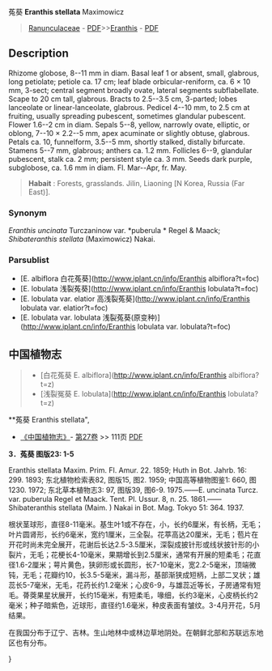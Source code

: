 菟葵 **Eranthis stellata** Maximowicz

> [Ranunculaceae](http://www.iplant.cn/info/Ranunculaceae?t=foc) - [PDF](http://www.iplant.cn/foc/pdf/Ranunculaceae.pdf)>>[Eranthis](http://www.iplant.cn/info/Eranthis?t=foc) - [PDF](http://www.iplant.cn/foc/pdf/Eranthis.pdf)

## Description

Rhizome globose, 8--11 mm in diam. Basal leaf 1 or absent, small, glabrous, long petiolate; petiole ca. 17 cm; leaf blade orbicular-reniform, ca. 6 × 10 mm, 3-sect; central segment broadly ovate, lateral segments subflabellate. Scape to 20 cm tall, glabrous. Bracts to 2.5--3.5 cm, 3-parted; lobes lanceolate or linear-lanceolate, glabrous. Pedicel 4--10 mm, to 2.5 cm at fruiting, usually spreading pubescent, sometimes glandular pubescent. Flower 1.6--2 cm in diam. Sepals 5--8, yellow, narrowly ovate, elliptic, or oblong, 7--10 × 2.2--5 mm, apex acuminate or slightly obtuse, glabrous. Petals ca. 10, funnelform, 3.5--5 mm, shortly stalked, distally bifurcate. Stamens 5--7 mm, glabrous; anthers ca. 1.2 mm. Follicles 6--9, glandular pubescent, stalk ca. 2 mm; persistent style ca. 3 mm. Seeds dark purple, subglobose, ca. 1.6 mm in diam. Fl. Mar--Apr, fr. May.


> **Habait** : 
> Forests, grasslands. Jilin, Liaoning [N Korea, Russia (Far East)].

### Synonym
*Eranthis uncinata* Turczaninow var. *puberula * Regel & Maack; *Shibateranthis stellata* (Maximowicz) Nakai.



### Parsublist

* [E.  albiflora  白花菟葵](http://www.iplant.cn/info/Eranthis albiflora?t=foc)
* [E.  lobulata  浅裂菟葵](http://www.iplant.cn/info/Eranthis lobulata?t=foc)
* [E.  lobulata var. elatior  高浅裂菟葵](http://www.iplant.cn/info/Eranthis lobulata var. elatior?t=foc)
* [E.  lobulata var. lobulata  浅裂菟葵(原变种)](http://www.iplant.cn/info/Eranthis lobulata var. lobulata?t=foc)

## 中国植物志

> * [白花菟葵  E.  albiflora](http://www.iplant.cn/info/Eranthis albiflora?t=z)
> * [浅裂冤葵  E.  lobulata](http://www.iplant.cn/info/Eranthis lobulata?t=z)


**菟葵 Eranthis stellata",



* [《中国植物志》](http://www.iplant.cn/frps)- [第27卷](http://www.iplant.cn/frps/vol/27) >> 111页 [PDF](http://www.iplant.cn/frps/pdf/27/111.pdf)


**3．菟葵 图版23: 1-5**

Eranthis stellata Maxim. Prim. Fl. Amur. 22. 1859; Huth in Bot. Jahrb. 16: 299. 1893; 东北植物检索表82, 图版15, 图2. 1959; 中国高等植物图鉴1: 660, 图1230. 1972; 东北草本植物志3: 97, 图版39, 图6-9. 1975.——E. uncinata Turcz. var. puberula Regel et Maack. Tent. Pl. Ussur. 8, n. 25. 1861.——Shibateranthis stellata (Maim. ) Nakai in Bot. Mag. Tokyo 51: 364. 1937.

根状茎球形，直径8-11毫米。基生叶1或不存在，小，长约6厘米，有长柄，无毛；叶片圆肾形，长约6毫米，宽约1厘米，三全裂。花葶高达20厘米，无毛；苞片在开花时尚未完全展开，花谢后长达2.5-3.5厘米，深裂成披针形或线状披针形的小裂片，无毛；花梗长4-10毫米，果期增长到2.5厘米，通常有开展的短柔毛；花直径1.6-2厘米；萼片黄色，狭卵形或长圆形，长7-10毫米，宽2.2-5毫米，顶端微钝，无毛；花瓣约10，长3.5-5毫米，漏斗形，基部渐狭成短柄，上部二叉状；雄蕊长5-7毫米，无毛，花药长约1.2毫米；心皮6-9，与雄蕊近等长，子房通常有短毛。蓇葖果星状展开，长约15毫米，有短柔毛，喙细，长约3毫米，心皮柄长约2毫米；种子暗紫色，近球形，直径约1.6毫米，种皮表面有皱纹。3-4月开花，5月结果。

在我国分布于辽宁、吉林。生山地林中或林边草地阴处。在朝鲜北部和苏联远东地区也有分布。



}